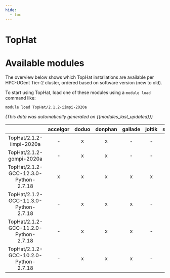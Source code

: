 ```yaml
---
hide:
  - toc
---
```


TopHat
======

# Available modules


The overview below shows which TopHat installations are available per HPC-UGent Tier-2 cluster, ordered based on software version (new to old).

To start using TopHat, load one of these modules using a `module load` command like:

```shell
module load TopHat/2.1.2-iimpi-2020a
```

*(This data was automatically generated on {{modules_last_updated}})*  

| |accelgor|doduo|donphan|gallade|joltik|shinx|skitty|
| :---: | :---: | :---: | :---: | :---: | :---: | :---: | :---: |
|TopHat/2.1.2-iimpi-2020a|-|x|x|-|-|-|-|
|TopHat/2.1.2-gompi-2020a|-|x|x|-|-|-|-|
|TopHat/2.1.2-GCC-12.3.0-Python-2.7.18|x|x|x|x|x|x|x|
|TopHat/2.1.2-GCC-11.3.0-Python-2.7.18|-|x|x|x|-|-|-|
|TopHat/2.1.2-GCC-11.2.0-Python-2.7.18|-|x|x|x|-|-|-|
|TopHat/2.1.2-GCC-10.2.0-Python-2.7.18|-|x|x|x|-|-|-|
